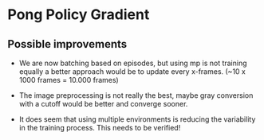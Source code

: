 

# Pong Policy Gradient


##  Possible improvements

- We are now batching based on episodes, but using mp is not training equally
a better approach would be to update every x-frames. (~10 x 1000 frames = 10.000 frames)

- The image preprocessing is not really the best, maybe gray conversion with a 
cutoff would be better and converge sooner.

- It does seem that using multiple environments is reducing the variability
in the training process. This needs to be verified!